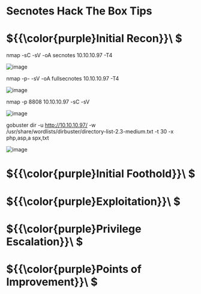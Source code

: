 # Secnotes Hack The Box Tips

# ${{\color{purple}Initial Recon}}\ $

nmap -sC -sV -oA secnotes 10.10.10.97 -T4

![image](https://user-images.githubusercontent.com/123066149/222884008-60c410d5-2f11-4ba0-9ca0-4e923373cffc.png)

nmap -p- -sV -oA fullsecnotes 10.10.10.97 -T4

![image](https://user-images.githubusercontent.com/123066149/222884018-91569f20-cedb-46b9-9601-867252fa1fb7.png)

nmap -p 8808 10.10.10.97 -sC -sV

![image](https://user-images.githubusercontent.com/123066149/222884064-c39d198f-5031-4133-b41a-ef1cdf261e42.png)


gobuster dir -u http://10.10.10.97/ -w /usr/share/wordlists/dirbuster/directory-list-2.3-medium.txt -t 30 -x php,asp,a
spx,txt

![image](https://user-images.githubusercontent.com/123066149/222884045-90de364f-d65c-40aa-803e-7cef2ac312ef.png)

# ${{\color{purple}Initial Foothold}}\ $

# ${{\color{purple}Exploitation}}\ $

# ${{\color{purple}Privilege Escalation}}\ $

# ${{\color{purple}Points of Improvement}}\ $


